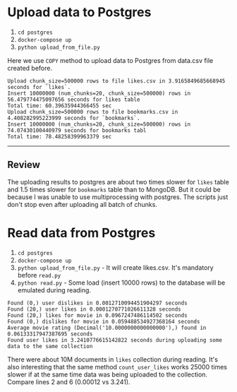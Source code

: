# Upload data to Postgres

1. `cd postgres`
2. `docker-compose up`
3. `python upload_from_file.py`

Here we use `COPY` method to upload data to Postgres from data.csv file created before.

```commandline
Upload chunk_size=500000 rows to file likes.csv in 3.9165849685668945 seconds for `likes`.
Insert 10000000 (num_chunks=20, chunk_size=500000) rows in 56.479774475097656 seconds for likes table
Total time: 60.39635944366455 sec
Upload chunk_size=500000 rows to file bookmarks.csv in 4.408282995223999 seconds for `bookmarks`.
Insert 10000000 (num_chunks=20, chunk_size=500000) rows in 74.07430100440979 seconds for bookmarks tabl
Total time: 78.48258399963379 sec
```

___

## Review
The uploading results to postgres are about two times slower for `likes` table and 1.5 times slower for `bookmarks` table than to MongoDB. But it could be because I was unable to use multiprocessing with postgres. The scripts just don't stop even after uploading all batch of chunks.



# Read data from Postgres

1. `cd postgres`
2. `docker-compose up`
3. `python upload_from_file.py` - It will create likes.csv. It's mandatory before `read.py`
4. `python read.py` - Some load (insert 10000 rows) to the database will be emulated during reading.

```commandline
Found (0,) user dislikes in 0.0012710094451904297 seconds
Found (20,) user likes in 0.0001270771026611328 seconds
Found (20,) likes for movie in 0.0967247486114502 seconds
Found (0,) dislikes for movie in 0.059488534927368164 seconds
Average movie rating (Decimal('10.0000000000000000'),) found in 0.06133317947387695 seconds
Found user likes in 3.2410776615142822 seconds during uploading some data to the same collection
```

There were about 10M documents in `likes` collection during reading. It's also interesting that the same method `count_user_likes` works 25000 times slower if at the same time data was being uploaded to the collection. Compare lines 2 and 6 (0.00012 vs 3.241). 
